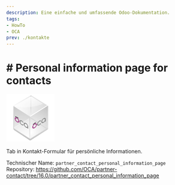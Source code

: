 ```yaml
---
description: Eine einfache und umfassende Odoo-Dokumentation.
tags:
- HowTo
- OCA
prev: ./kontakte
---
```

# # Personal information page for contacts
![icon_oca_app](assets/icon_oca_app.png)

Tab in Kontakt-Formular für persönliche Informationen.

Technischer Name: `partner_contact_personal_information_page`\
Repository: <https://github.com/OCA/partner-contact/tree/16.0/partner_contact_personal_information_page>
